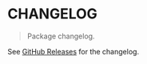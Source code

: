 # CHANGELOG

> Package changelog.

See [GitHub Releases](https://github.com/stdlib-js/math-strided-ops-add-by/releases) for the changelog.